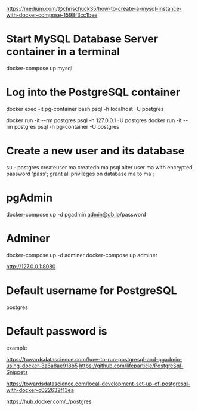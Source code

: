 https://medium.com/@chrischuck35/how-to-create-a-mysql-instance-with-docker-compose-1598f3cc1bee




# Start MySQL Database Server container in a terminal
docker-compose up mysql


# Log into the PostgreSQL container
docker exec -it pg-container bash
psql -h localhost -U postgres

docker run -it --rm postgres psql -h 127.0.0.1 -U postgres
docker run -it --rm postgres psql -h pg-container -U postgres

# Create a new user and its database
su - postgres
createuser ma
createdb ma
psql
alter user ma with encrypted password 'pass';
grant all privileges on database ma to ma ;


# pgAdmin
docker-compose up -d pgadmin
admin@db.io/password


# Adminer
docker-compose up -d adminer 
docker-compose up adminer 

http://127.0.0.1:8080
# Default username for PostgreSQL 
postgres
# Default password is 
example


https://towardsdatascience.com/how-to-run-postgresql-and-pgadmin-using-docker-3a6a8ae918b5
https://github.com/lifeparticle/PostgreSql-Snippets

https://towardsdatascience.com/local-development-set-up-of-postgresql-with-docker-c022632f13ea

https://hub.docker.com/_/postgres